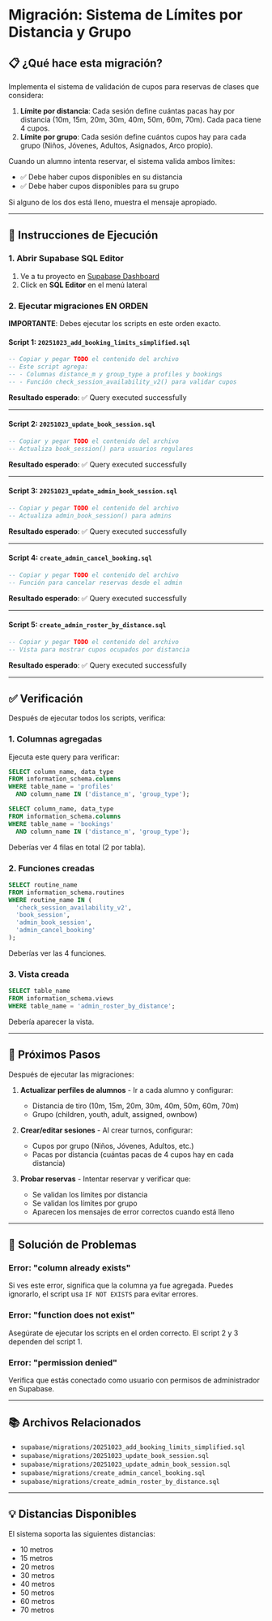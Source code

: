 # Migración: Sistema de Límites por Distancia y Grupo

## 📋 ¿Qué hace esta migración?

Implementa el sistema de validación de cupos para reservas de clases que considera:

1. **Límite por distancia**: Cada sesión define cuántas pacas hay por distancia (10m, 15m, 20m, 30m, 40m, 50m, 60m, 70m). Cada paca tiene 4 cupos.
2. **Límite por grupo**: Cada sesión define cuántos cupos hay para cada grupo (Niños, Jóvenes, Adultos, Asignados, Arco propio).

Cuando un alumno intenta reservar, el sistema valida ambos límites:
- ✅ Debe haber cupos disponibles en su distancia
- ✅ Debe haber cupos disponibles para su grupo

Si alguno de los dos está lleno, muestra el mensaje apropiado.

---

## 🚀 Instrucciones de Ejecución

### 1. Abrir Supabase SQL Editor

1. Ve a tu proyecto en [Supabase Dashboard](https://supabase.com/dashboard)
2. Click en **SQL Editor** en el menú lateral

### 2. Ejecutar migraciones EN ORDEN

**IMPORTANTE**: Debes ejecutar los scripts en este orden exacto.

#### Script 1: `20251023_add_booking_limits_simplified.sql`

```sql
-- Copiar y pegar TODO el contenido del archivo
-- Este script agrega:
-- - Columnas distance_m y group_type a profiles y bookings
-- - Función check_session_availability_v2() para validar cupos
```

**Resultado esperado**: ✅ Query executed successfully

---

#### Script 2: `20251023_update_book_session.sql`

```sql
-- Copiar y pegar TODO el contenido del archivo
-- Actualiza book_session() para usuarios regulares
```

**Resultado esperado**: ✅ Query executed successfully

---

#### Script 3: `20251023_update_admin_book_session.sql`

```sql
-- Copiar y pegar TODO el contenido del archivo
-- Actualiza admin_book_session() para admins
```

**Resultado esperado**: ✅ Query executed successfully

---

#### Script 4: `create_admin_cancel_booking.sql`

```sql
-- Copiar y pegar TODO el contenido del archivo
-- Función para cancelar reservas desde el admin
```

**Resultado esperado**: ✅ Query executed successfully

---

#### Script 5: `create_admin_roster_by_distance.sql`

```sql
-- Copiar y pegar TODO el contenido del archivo
-- Vista para mostrar cupos ocupados por distancia
```

**Resultado esperado**: ✅ Query executed successfully

---

## ✅ Verificación

Después de ejecutar todos los scripts, verifica:

### 1. Columnas agregadas

Ejecuta este query para verificar:

```sql
SELECT column_name, data_type 
FROM information_schema.columns 
WHERE table_name = 'profiles' 
  AND column_name IN ('distance_m', 'group_type');

SELECT column_name, data_type 
FROM information_schema.columns 
WHERE table_name = 'bookings' 
  AND column_name IN ('distance_m', 'group_type');
```

Deberías ver 4 filas en total (2 por tabla).

### 2. Funciones creadas

```sql
SELECT routine_name 
FROM information_schema.routines 
WHERE routine_name IN (
  'check_session_availability_v2',
  'book_session',
  'admin_book_session',
  'admin_cancel_booking'
);
```

Deberías ver las 4 funciones.

### 3. Vista creada

```sql
SELECT table_name 
FROM information_schema.views 
WHERE table_name = 'admin_roster_by_distance';
```

Debería aparecer la vista.

---

## 📝 Próximos Pasos

Después de ejecutar las migraciones:

1. **Actualizar perfiles de alumnos** - Ir a cada alumno y configurar:
   - Distancia de tiro (10m, 15m, 20m, 30m, 40m, 50m, 60m, 70m)
   - Grupo (children, youth, adult, assigned, ownbow)

2. **Crear/editar sesiones** - Al crear turnos, configurar:
   - Cupos por grupo (Niños, Jóvenes, Adultos, etc.)
   - Pacas por distancia (cuántas pacas de 4 cupos hay en cada distancia)

3. **Probar reservas** - Intentar reservar y verificar que:
   - Se validan los límites por distancia
   - Se validan los límites por grupo
   - Aparecen los mensajes de error correctos cuando está lleno

---

## 🔧 Solución de Problemas

### Error: "column already exists"

Si ves este error, significa que la columna ya fue agregada. Puedes ignorarlo, el script usa `IF NOT EXISTS` para evitar errores.

### Error: "function does not exist"

Asegúrate de ejecutar los scripts en el orden correcto. El script 2 y 3 dependen del script 1.

### Error: "permission denied"

Verifica que estás conectado como usuario con permisos de administrador en Supabase.

---

## 📚 Archivos Relacionados

- `supabase/migrations/20251023_add_booking_limits_simplified.sql`
- `supabase/migrations/20251023_update_book_session.sql`
- `supabase/migrations/20251023_update_admin_book_session.sql`
- `supabase/migrations/create_admin_cancel_booking.sql`
- `supabase/migrations/create_admin_roster_by_distance.sql`

---

## 💡 Distancias Disponibles

El sistema soporta las siguientes distancias:

- 10 metros
- 15 metros
- 20 metros
- 30 metros
- 40 metros
- 50 metros
- 60 metros
- 70 metros
